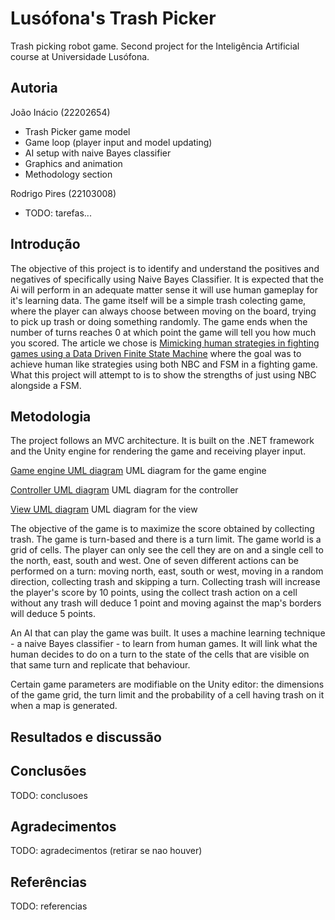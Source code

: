 # Lusófona's Trash Picker

Trash picking robot game. Second project for the Inteligência Artificial course
at Universidade Lusófona.

## Autoria

João Inácio (22202654)

- Trash Picker game model
- Game loop (player input and model updating)
- AI setup with naive Bayes classifier
- Graphics and animation
- Methodology section

Rodrigo Pires (22103008)

- TODO: tarefas...

## Introdução

The objective of this project is to identify and understand the positives and negatives of specifically using Naive Bayes Classifier. It is expected that the Ai will perform in an adequate matter sense it will use human gameplay for it's learning data.
The game itself will be a simple trash colecting game, where the player can always choose between moving on the board, trying to pick up trash or doing something randomly. The game ends when the number of turns reaches 0 at which point the game will tell you how much you scored.
The article we chose is [Mimicking human strategies in fighting games using a Data Driven Finite State Machine](https://ieeexplore.ieee.org/abstract/document/6030356) where the goal was to achieve human like strategies using both NBC and FSM in a fighting game. What this project will attempt to is to show the strengths of just using NBC alongside a FSM.

## Metodologia

The project follows an MVC architecture. It is built on the .NET framework and the Unity engine for rendering the game and receiving player input.

[Game engine UML diagram](uml-game.png)
UML diagram for the game engine

[Controller UML diagram](uml-controller.png)
UML diagram for the controller

[View UML diagram](uml-view.png)
UML diagram for the view

The objective of the game is to maximize the score obtained by collecting trash. The game is turn-based and there is a turn limit. The game world is a grid of cells. The player can only see the cell they are on and a single cell to the north, east, south and west. One of seven different actions can be performed on a turn: moving north, east, south or west, moving in a random direction, collecting trash and skipping a turn. Collecting trash will increase the player's score by 10 points, using the collect trash action on a cell without any trash will deduce 1 point and moving against the map's borders will deduce 5 points.

An AI that can play the game was built. It uses a machine learning technique - a naive Bayes classifier - to learn from human games. It will link what the human decides to do on a turn to the state of the cells that are visible on that same turn and replicate that behaviour.

Certain game parameters are modifiable on the Unity editor: the dimensions of the game grid, the turn limit and the probability of a cell having trash on it when a map is generated.

## Resultados e discussão



## Conclusões

TODO: conclusoes

## Agradecimentos

TODO: agradecimentos (retirar se nao houver)

## Referências

TODO: referencias
